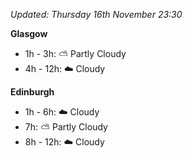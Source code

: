 *Updated: Thursday 16th November 23:30*

**Glasgow**

* 1h - 3h: :partly_sunny: Partly Cloudy
* 4h - 12h: :cloud: Cloudy

**Edinburgh**

* 1h - 6h: :cloud: Cloudy
* 7h: :partly_sunny: Partly Cloudy
* 8h - 12h: :cloud: Cloudy

